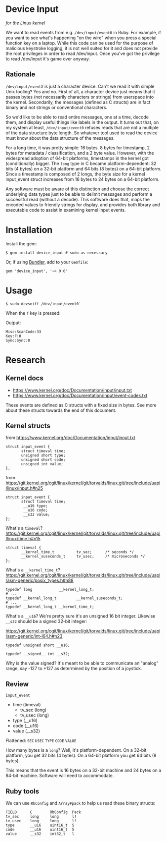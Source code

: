 # Device Input

*for the Linux kernel*

We want to read events from e.g. `/dev/input/event0` in Ruby.  For example,
if you want to see what's happening "on the wire" when you press a special
function key on a laptop.  While this code can be used for the purpose of
malicious keystroke logging, it is not well suited for it and does not provide
the root privileges in order to read /dev/input.  Once you've got the
privilege to read /dev/input it's game over anyway.

## Rationale

`/dev/input/eventX` is just a character device.  Can't we read it with simple
Unix tooling?  Yes and no.  First of all, a character device just means that
it passes bytes (not necessarily characters or strings) from userspace into
the kernel.  Secondarily, the messages (defined as C structs) are in fact
binary and not strings or conventional characters.

So we'd like to be able to read entire messages, one at a time, decode them,
and display useful things like labels in the output.  It turns out that,
on my system at least, `/dev/input/event0` refuses reads that are not a
multiple of the data structure byte length.  So whatever tool used to read
the device must know about the data structure of the messages.

For a long time, it was pretty simple: 16 bytes.  8 bytes for timestamp,
2 bytes for metadata / classification, and a 2 byte value.  However, with
the widespread adoption of 64-bit platforms, timestamps in the kernel got
(conditionally) bigger.  The `long` type in C became platform-dependent:
32 bits (4 bytes) on a 32-bit platform and 64 bits (8 bytes) on a 64-bit
platform.  Since a timestamp is composed of 2 longs, the byte size for a
kernel input_event struct increases from 16 bytes to 24 bytes on a 64-bit
platform.

Any software must be aware of this distinction and choose the correct
underlying data types just to be able to delimit messages and perform a
successful read (without a decode).  This software does that, maps the encoded
values to friendly strings for display, and provides both library and
executable code to assist in examining kernel input events.

# Installation

Install the gem:

```
$ gem install device_input # sudo as necessary
```

Or, if using [Bundler](http://bundler.io/), add to your `Gemfile`:

```
gem 'device_input', '~> 0.0'
```

# Usage

```
$ sudo devsniff /dev/input/event0`
```

When the `f` key is pressed:

Output:
```
Misc:ScanCode:33
Key:F:0
Sync:Sync:0

```

# Research

## Kernel docs

* https://www.kernel.org/doc/Documentation/input/input.txt
* https://www.kernel.org/doc/Documentation/input/event-codes.txt

These events are defined as C structs with a fixed size in bytes.  See more
about these structs towards the end of this document.

## Kernel structs

from https://www.kernel.org/doc/Documentation/input/input.txt

```
struct input_event {
       struct timeval time;
       unsigned short type;
       unsigned short code;
       unsigned int value;
};
```

from
https://git.kernel.org/cgit/linux/kernel/git/torvalds/linux.git/tree/include/uapi/linux/input.h#n25

```
struct input_event {
       struct timeval time;
        __u16 type;
        __u16 code;
        __s32 value;
};
```

What's a `timeval`?
https://git.kernel.org/cgit/linux/kernel/git/torvalds/linux.git/tree/include/uapi/linux/time.h#n15

```
struct timeval {
       __kernel_time_t          tv_sec;      /* seconds */
       __kernel_suseconds_t     tv_usec;     /* microseconds */
};
```

What's a `__kernel_time_t`?
https://git.kernel.org/cgit/linux/kernel/git/torvalds/linux.git/tree/include/uapi/asm-generic/posix_types.h#n88

```
typedef long            __kernel_long_t;
# ...
typedef __kernel_long_t         __kernel_suseconds_t;
# ...
typedef __kernel_long_t __kernel_time_t;
```

What's a `__u16`?  We're pretty sure it's an unsigned 16 bit integer.
Likewise `__s32` should be a signed 32-bit integer:

https://git.kernel.org/cgit/linux/kernel/git/torvalds/linux.git/tree/include/uapi/asm-generic/int-l64.h#n23

```
typedef unsigned short __u16;

typedef __signed__ int __s32;
```

Why is the value signed?  It's meant to be able to communicate an "analog"
range, say -127 to +127 as determined by the position of a joystick.

## Review

`input_event`

* time (timeval)
  - tv_sec (long)
  - tv_usec (long)
* type (__u16)
* code (__u16)
* value (__s32)

Flattened: `SEC` `USEC` `TYPE` `CODE` `VALUE`

How many bytes is a `long`?  Well, it's platform-dependent.  On a 32-bit
platform, you get 32 bits (4 bytes).  On a 64-bit platform you get 64 bits
(8 bytes).

This means that the event is 16 bytes on a 32-bit machine and 24 bytes on a
64-bit machine.  Software will need to accommodate.

## Ruby tools

We can use `RbConfig` and `Array#pack` to help us read these binary structs:

```
FIELD      C        RbConfig  Pack
tv_sec     long     long      l!
tv_usec    long     long      l!
type       __u16    uint16_t  S
code       __u16    uint16_t  S
value      __s32    int32_t   l
```
